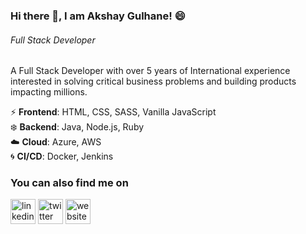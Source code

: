 ### Hi there 👋, I am Akshay Gulhane! :smile:
###### *Full Stack Developer*

A Full Stack Developer with over 5 years of International experience interested in solving critical business problems and building products impacting millions. 

:zap: **Frontend**: HTML, CSS, SASS, Vanilla JavaScript <br />
:snowflake: **Backend**: Java, Node.js, Ruby <br />
:cloud: **Cloud**: Azure, AWS <br />
:cyclone: **CI/CD**: Docker, Jenkins <br /> 


### You can also find me on
[<img src='https://cdn.jsdelivr.net/npm/simple-icons@3.0.1/icons/linkedin.svg' alt='linkedin' height='40'>](https://www.linkedin.com/in/akshaygulhane/)  [<img src='https://cdn.jsdelivr.net/npm/simple-icons@3.0.1/icons/twitter.svg' alt='twitter' height='40'>](https://twitter.com/@akshaypgulhane)  [<img src='https://cdn.jsdelivr.net/npm/simple-icons@3.0.1/icons/icloud.svg' alt='website' height='40'>](https://akshr.dev)  
<!--
### My GitHub stats
![Github stats](https://github-readme-stats.vercel.app/api?username=akshaygulhane&show_icons=true)
-- >
### 
- 💬 Ask me about anything JavaScript! 
